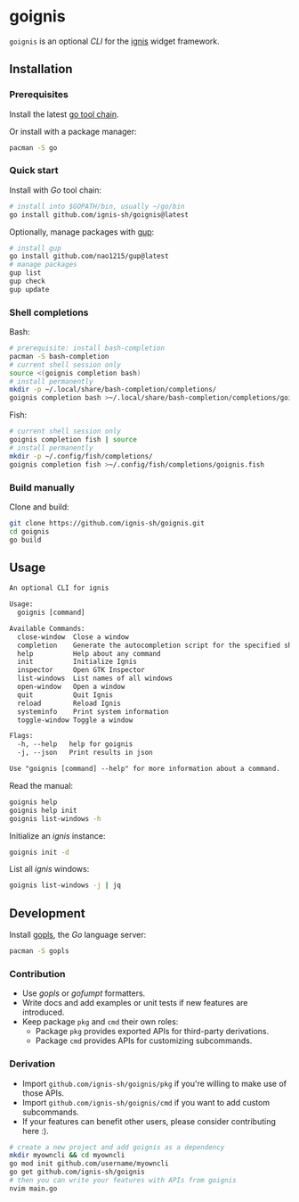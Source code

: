 # goignis

`goignis` is an optional _CLI_ for the [ignis](https://github.com/ignis-sh/ignis) widget framework.

## Installation

### Prerequisites

Install the latest [go tool chain](https://go.dev/dl/).

Or install with a package manager:

```sh
pacman -S go
```

### Quick start

Install with _Go_ tool chain:

```sh
# install into $GOPATH/bin, usually ~/go/bin
go install github.com/ignis-sh/goignis@latest
```

Optionally, manage packages with [gup](https://github.com/nao1215/gup):

```sh
# install gup
go install github.com/nao1215/gup@latest
# manage packages
gup list
gup check
gup update
```

### Shell completions

Bash:

```sh
# prerequisite: install bash-completion
pacman -S bash-completion
# current shell session only
source <(goignis completion bash)
# install permanently
mkdir -p ~/.local/share/bash-completion/completions/
goignis completion bash >~/.local/share/bash-completion/completions/goignis.bash
```

Fish:

```sh
# current shell session only
goignis completion fish | source
# install permanently
mkdir -p ~/.config/fish/completions/
goignis completion fish >~/.config/fish/completions/goignis.fish
```

### Build manually

Clone and build:

```sh
git clone https://github.com/ignis-sh/goignis.git
cd goignis
go build
```

## Usage

```txt
An optional CLI for ignis

Usage:
  goignis [command]

Available Commands:
  close-window  Close a window
  completion    Generate the autocompletion script for the specified shell
  help          Help about any command
  init          Initialize Ignis
  inspector     Open GTK Inspector
  list-windows  List names of all windows
  open-window   Open a window
  quit          Quit Ignis
  reload        Reload Ignis
  systeminfo    Print system information
  toggle-window Toggle a window

Flags:
  -h, --help   help for goignis
  -j, --json   Print results in json

Use "goignis [command] --help" for more information about a command.
```

Read the manual:

```sh
goignis help
goignis help init
goignis list-windows -h
```

Initialize an _ignis_ instance:

```sh
goignis init -d
```

List all _ignis_ windows:

```sh
goignis list-windows -j | jq
```

## Development

Install [gopls](https://github.com/golang/tools/blob/master/gopls/README.md), the _Go_ language server:

```sh
pacman -S gopls
```

### Contribution

- Use _gopls_ or _gofumpt_ formatters.
- Write docs and add examples or unit tests if new features are introduced.
- Keep package `pkg` and `cmd` their own roles:
  - Package `pkg` provides exported APIs for third-party derivations.
  - Package `cmd` provides APIs for customizing subcommands.

### Derivation

- Import `github.com/ignis-sh/goignis/pkg` if you're willing to make use of those APIs.
- Import `github.com/ignis-sh/goignis/cmd` if you want to add custom subcommands.
- If your features can benefit other users, please consider contributing here :).

```sh
# create a new project and add goignis as a dependency
mkdir myowncli && cd myowncli
go mod init github.com/username/myowncli
go get github.com/ignis-sh/goignis
# then you can write your features with APIs from goignis
nvim main.go
```
